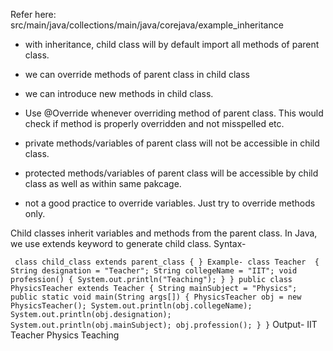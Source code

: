 
Refer here: src/main/java/collections/main/java/corejava/example_inheritance

- with inheritance, child class will by default import all methods of parent class. 
- we can override methods of parent class in child class
- we can introduce new methods in child class. 

- Use @Override whenever overriding method of parent class. This would check if method is properly overridden and not misspelled etc. 

- private methods/variables of parent class will not be accessible in child class. 
- protected methods/variables of parent class will be accessible by child class as well as within same pakcage. 
- not a good practice to override variables. Just try to override methods only.
 
Child classes inherit variables and methods from the parent class. In Java, we use extends keyword to generate child class.
Syntax-

 ` class child_class extends parent_class
           {
           }
Example-
class Teacher 
     {
         String designation = "Teacher";
         String collegeName = "IIT";
         void profession()
             {
	       System.out.println("Teaching");
             }
      }
public class PhysicsTeacher extends Teacher
     {
          String mainSubject = "Physics";
          public static void main(String args[])
              {
	        PhysicsTeacher obj = new PhysicsTeacher();
	        System.out.println(obj.collegeName);
	        System.out.println(obj.designation);
	        System.out.println(obj.mainSubject);
	        obj.profession();
              }
     }`
 Output-
     IIT
     Teacher
     Physics
     Teaching



